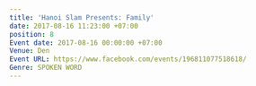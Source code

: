 ```yaml
---
title: 'Hanoi Slam Presents: Family'
date: 2017-08-16 11:23:00 +07:00
position: 8
Event date: 2017-08-16 00:00:00 +07:00
Venue: Den
Event URL: https://www.facebook.com/events/196811077518618/
Genre: SPOKEN WORD
---
```



